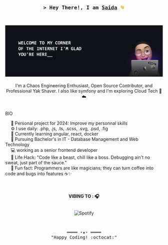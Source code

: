 <!-- Intro  -->
<h3 align="center">
        <samp>&gt; Hey There!, I am
                <b><a target="_blank" href="https://saidalachgar.github.io">Saida</a> <img src="https://github.com/saidaLachgar/saidaLachgar/blob/main/etc/wave.gif?raw=true" height="14"></b>
        </samp>
</h3><br>

<div align="center">

![LACHGAR Saida](https://github.com/saidaLachgar/saidaLachgar/blob/main/etc/github-poster.jpg?raw=true)
</br><br>
I'm a Chaos Engineering Enthusiast, Open Source Contributor, and Professional Yak Shaver. I also like symfony and I'm exploring Cloud Tech 🎼 ☁️</br></br>
</div>



<!-- Bio -->
BIO</br>
<!-- &emsp; 𝑰 ❤️ 𝑭𝒓𝒐𝒏𝒕-𝒆𝒏𝒅 𝑫𝒆𝒗𝒆𝒍𝒐𝒑𝒎𝒆𝒏𝒕!<br> -->
&emsp; 🔭 Personal project for 2024: Improve my personnal skills</br>
&emsp; ⚙️ I use daily: .php, .js, .ts, .scss, .svg, .psd, .fig<br>
&emsp; 🌱 Currently learning angular, react, docker<br>
&emsp; 🏫 Pursuing Bachelor's in IT - Database Management and Web Technology<br>
&emsp; 💻 working as a senior frontend developer<br>
&emsp; 🎯 Life Hack: "Code like a beast, chill like a boss. Debugging ain't no sweat, just part of the sauce."<br>
&emsp; 👾 Fun fact: Programmers are like magicians; they can turn coffee into code and bugs into features ☕✨<br>
<br><br>


<!-- spotify -->
<div align="center">
<b>VIBING TO : 🎧 </b><br><br>

![Spotify](https://spotify-recently-played-readme.vercel.app/api?user=96gqhivzruyiy5iof4lzrzfxa)<br>
<!-- <img src="https://github.com/saidaLachgar/saidaLachgar/blob/main/etc/spotify-recent.png?raw=true" width="400px"> -->
</div><br>

<!-- Footer -->
<samp>
    <p align="center">
        ════ ⋆★⋆ ════
        <br>
        "Happy Coding! :octocat:"
    </p>
</samp>
